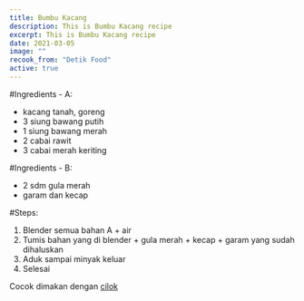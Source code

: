 ```yaml
---
title: Bumbu Kacang
description: This is Bumbu Kacang recipe
excerpt: This is Bumbu Kacang recipe
date: 2021-03-05
image: ""
recook_from: "Detik Food"
active: true
---
```


\#Ingredients - A:

* kacang tanah, goreng
* 3 siung bawang putih
* 1 siung bawang merah
* 2 cabai rawit
* 3 cabai merah keriting


\#Ingredients - B:
* 2 sdm gula merah
* garam dan kecap


\#Steps:

1. Blender semua bahan A + air
1. Tumis bahan yang di blender + gula merah + kecap + garam yang sudah dihaluskan
1. Aduk sampai minyak keluar
1. Selesai


Cocok dimakan dengan [cilok](https://markisak.netlify.app/blog/cilok/)
